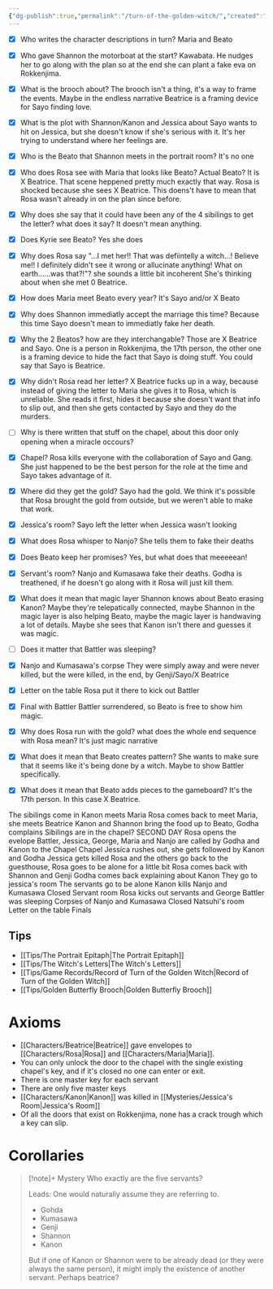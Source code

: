 ```yaml
---
{"dg-publish":true,"permalink":"/turn-of-the-golden-witch/","created":"2025-02-27T17:44:12.209+01:00","updated":"2025-02-27T18:08:15.483+01:00"}
---
```


- [x] Who writes the character descriptions in turn?
Maria and Beato
- [x] Who gave Shannon the motorboat at the start?
Kawabata. He nudges her to go along with the plan so at the end she can plant a fake eva on Rokkenjima.
- [x] What is the brooch about?
The brooch isn't a thing, it's a way to frame the events. Maybe in the endless narrative Beatrice is a framing device for Sayo finding love.
- [x] What is the plot with Shannon/Kanon and Jessica about
Sayo wants to hit on Jessica, but she doesn't know if she's serious with it. It's her trying to understand where her feelings are.
- [x] Who is the Beato that Shannon meets in the portrait room?
It's no one
- [x] Who does Rosa see with Maria that looks like Beato? Actual Beato?
It is X Beatrice. That scene heppened pretty much exactly that way. Rosa is shocked because she sees X Beatrice. This doens't have to mean that Rosa wasn't already in on the plan since before.
- [x] Why does she say that it could have been any of the 4 sibilings to get the letter? what does it say?
It doesn't mean anything.
- [x] Does Kyrie see Beato?
Yes she does
- [x] Why does Rosa say "...I met her!! That was defiintelly a witch...! Believe me!! I definitely didn't see it wrong or allucinate anything! What on earth......was that?!"? she sounds a little bit incoherent
She's thinking about when she met 0 Beatrice.
- [x] How does Maria meet Beato every year?
It's Sayo and/or X Beato
- [x] Why does Shannon immediatly accept the marriage this time?
Because this time Sayo doesn't mean to immediatly fake her death.
- [x] Why the 2 Beatos? how are they interchangable?
Those are X Beatrice and Sayo. One is a person in Rokkenjima, the 17th person, the other one is a framing device to hide the fact that Sayo is doing stuff. You could say that Sayo is Beatrice.
- [x] Why didn't Rosa read her letter?
X Beatrice fucks up in a way, because instead of giving the letter to Maria she gives it to Rosa, which is unreliable. She reads it first, hides it because she doesn't want that info to slip out, and then she gets contacted by Sayo and they do the murders.
- [ ] Why is there written that stuff on the chapel, about this door only opening when a miracle occours?
- [x] Chapel?
Rosa kills everyone with the collaboration of Sayo and Gang. She just happened to be the best person for the role at the time and Sayo takes advantage of it.
- [x] Where did they get the gold?
Sayo had the gold. We think it's possible that Rosa brought the gold from outside, but we weren't able to make that work.
- [x] Jessica's room?
Sayo left the letter when Jessica wasn't looking
- [x] What does Rosa whisper to Nanjo?
She tells them to fake their deaths
- [x] Does Beato keep her promises?
Yes, but what does that meeeeean!
- [x] Servant's room?
Nanjo and Kumasawa fake their deaths. Godha is treathened, if he doesn't go along with it Rosa will just kill them.
- [x] What does it mean that magic layer Shannon knows about Beato erasing Kanon?
Maybe they're telepatically connected, maybe Shannon in the magic layer is also helping Beato, maybe the magic layer is handwaving a lot of details. Maybe she sees that Kanon isn't there and guesses it was magic.
- [ ] Does it matter that Battler was sleeping?
- [x] Nanjo and Kumasawa's corpse
They were simply away and were never killed, but the were killed, in the end, by Genji/Sayo/X Beatrice
- [x] Letter on the table
Rosa put it there to kick out Battler
- [x] Final with Battler
Battler surrendered, so Beato is free to show him magic.
- [x] Why does Rosa run with the gold? what does the whole end sequence with Rosa mean?
It's just magic narrative
- [x] What does it mean that Beato creates pattern?
She wants to make sure that it seems like it's being done by a witch. Maybe to show Battler specifically.
- [x] What does it mean that Beato adds pieces to the gameboard?
It's the 17th person. In this case X Beatrice.



The sibilings come in
Kanon meets Maria
Rosa comes back to meet Maria, she meets Beatrice
Kanon and Shannon bring the food up to Beato, Godha complains
Sibilings are in the chapel?
SECOND DAY
Rosa opens the evelope
Battler, Jessica, George, Maria and Nanjo are called by Godha and Kanon to the Chapel
Chapel
Jessica rushes out, she gets followed by Kanon and Godha
Jessica gets killed
Rosa and the others go back to the guesthouse, Rosa goes to be alone for a little bit
Rosa comes back with Shannon and Genji
Godha comes back explaining about Kanon
They go to jessica's room
The servants go to be alone
Kanon kills Nanjo and Kumasawa
Closed Servant room
Rosa kicks out servants and George
Battler was sleeping
Corpses of Nanjo and Kumasawa
Closed Natsuhi's room
Letter on the table
Finals



## Tips
- [[Tips/The Portrait Epitaph\|The Portrait Epitaph]]
-  [[Tips/The Witch's Letters\|The Witch's Letters]]
- [[Tips/Game Records/Record of Turn of the Golden Witch\|Record of Turn of the Golden Witch]]
- [[Tips/Golden Butterfly Brooch\|Golden Butterfly Brooch]]
# Axioms
- [[Characters/Beatrice\|Beatrice]] gave envelopes to [[Characters/Rosa\|Rosa]] and [[Characters/Maria\|Maria]].
- You can only unlock the door to the chapel with the single existing chapel's key, and if it's closed no one can enter or exit.
- There is one master key for each servant
- There are only five master keys
- [[Characters/Kanon\|Kanon]] was killed in [[Mysteries/Jessica's Room\|Jessica's Room]]
- Of all the doors that exist on Rokkenjima, none has a crack trough which a key can slip.

# Corollaries


> [!note]+ Mystery
> Who exactly are the five servants?
>
> Leads:
> One would naturally assume they are referring to.
> - Gohda
> - Kumasawa
> - Genji
> - Shannon
> - Kanon
> 
> But if one of Kanon or Shannon were to be already dead (or they were always the same person), it might imply the existence of another servant. Perhaps beatrice?

